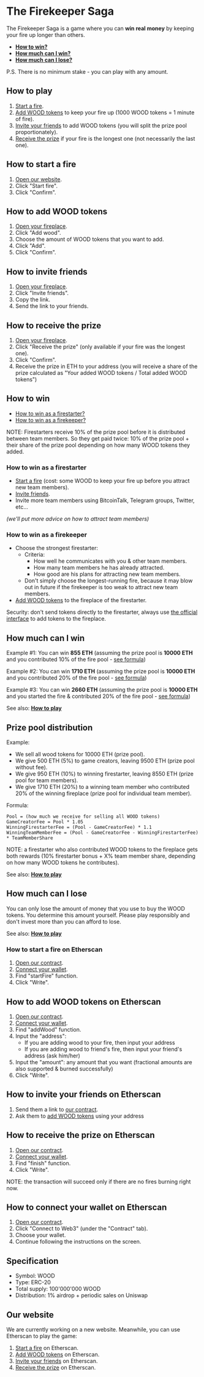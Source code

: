 # The Firekeeper Saga

The Firekeeper Saga is a game where you can **win real money** by keeping your fire up longer than others.

* **[How to win?](#how-to-win)**
* **[How much can I win?](#how-much-can-i-win)**
* **[How much can I lose?](#how-much-can-i-lose)**

P.S. There is no minimum stake - you can play with any amount.

## How to play

1. [Start a fire](#how-to-start-a-fire).
1. [Add WOOD tokens](#how-to-add-wood-tokens) to keep your fire up (1000 WOOD tokens = 1 minute of fire).
1. [Invite your friends](#how-to-invite-friends) to add WOOD tokens (you will split the prize pool proportionately).
1. [Receive the prize](#how-to-receive-the-prize) if your fire is the longest one (not necessarily the last one).

## How to start a fire

1. [Open our website](#our-website).
1. Click "Start fire".
1. Click "Confirm".

## How to add WOOD tokens

1. [Open your fireplace](#your-fireplace).
1. Click "Add wood".
1. Choose the amount of WOOD tokens that you want to add.
1. Click "Add".
1. Click "Confirm".

## How to invite friends

1. [Open your fireplace](#your-fireplace).
1. Click "Invite friends".
1. Copy the link.
1. Send the link to your friends.

## How to receive the prize

1. [Open your fireplace](#your-fireplace).
1. Click "Receive the prize" (only available if your fire was the longest one).
1. Click "Confirm".
1. Receive the prize in ETH to your address (you will receive a share of the prize calculated as "Your added WOOD tokens / Total added WOOD tokens")

## How to win

* [How to win as a firestarter?](#how-to-win-as-a-firestarter)
* [How to win as a firekeeper?](#how-to-win-as-a-firekeeper)

NOTE: Firestarters receive 10% of the prize pool before it is distributed between team members. So they get paid twice: 10% of the prize pool + their share of the prize pool depending on how many WOOD tokens they added.

### How to win as a firestarter

* [Start a fire](#how-to-start-a-fire) (cost: some WOOD to keep your fire up before you attract new team members).
* [Invite friends](#how-to-invite-friends).
* Invite more team members using BitcoinTalk, Telegram groups, Twitter, etc...

*(we'll put more advice on how to attract team members)*

### How to win as a firekeeper

* Choose the strongest firestarter:
  * Criteria:
    * How well he communicates with you & other team members.
    * How many team members he has already attracted.
    * How good are his plans for attracting new team members.
  * Don't simply choose the longest-running fire, because it may blow out in future if the firekeeper is too weak to attract new team members.
* [Add WOOD tokens](#how-to-add-wood-tokens) to the fireplace of the firestarter.

Security: don't send tokens directly to the firestarter, always use [the official interface](#our-website) to add tokens to the fireplace.

## How much can I win

Example #1: You can win **855 ETH** (assuming the prize pool is **10000 ETH** and you contributed 10% of the fire pool - [see formula](#prize-pool-distribution))

Example #2: You can win **1710 ETH** (assuming the prize pool is **10000 ETH** and you contributed 20% of the fire pool - [see formula](#prize-pool-distribution))

Example #3: You can win **2660 ETH** (assuming the prize pool is **10000 ETH** and you started the fire & contributed 20% of the fire pool - [see formula](#prize-pool-distribution))

See also: **[How to play](#how-to-play)**

## Prize pool distribution

Example:

* We sell all wood tokens for 10000 ETH (prize pool).
* We give 500 ETH (5%) to game creators, leaving 9500 ETH (prize pool without fee).
* We give 950 ETH (10%) to winning firestarter, leaving 8550 ETH (prize pool for team members).
* We give 1710 ETH (20%) to a winning team member who contributed 20% of the winning fireplace (prize pool for individual team member).

Formula:

```
Pool = (how much we receive for selling all WOOD tokens)
GameCreatorFee = Pool * 1.05
WinningFirestarterFee = (Pool - GameCreatorFee) * 1.1
WinningTeamMemberFee = (Pool - GameCreatorFee - WinningFirestarterFee) * TeamMemberShare
```

NOTE: a firestarter who also contributed WOOD tokens to the fireplace gets both rewards (10% firestarter bonus + X% team member share, depending on how many WOOD tokens he contributes).

See also: **[How to play](#how-to-play)**

## How much can I lose

You can only lose the amount of money that you use to buy the WOOD tokens. You determine this amount yourself. Please play responsibly and don't invest more than you can afford to lose.

See also: **[How to play](#how-to-play)**

### How to start a fire on Etherscan

1. [Open our contract](#link-to-etherscan).
1. [Connect your wallet](#how-to-connect-your-wallet-on-etherscan).
1. Find "startFire" function.
1. Click "Write". 

## How to add WOOD tokens on Etherscan

1. [Open our contract](#link-to-etherscan).
1. [Connect your wallet](#how-to-connect-your-wallet-on-etherscan).
1. Find "addWood" function.
1. Input the "address":
   * If you are adding wood to your fire, then input your address
   * If you are adding wood to friend's fire, then input your friend's address (ask him/her)
1. Input the "amount": any amount that you want (fractional amounts are also supported & burned successfully)
1. Click "Write". 

## How to invite your friends on Etherscan

1. Send them a link to [our contract](#link-to-etherscan).
1. Ask them to [add WOOD tokens](#how-to-add-wood-tokens-on-etherscan) using your address

## How to receive the prize on Etherscan

1. [Open our contract](#link-to-etherscan).
1. [Connect your wallet](#how-to-connect-your-wallet-on-etherscan).
1. Find "finish" function.
1. Click "Write".

NOTE: the transaction will succeed only if there are no fires burning right now. 

## How to connect your wallet on Etherscan

1. [Open our contract](#link-to-etherscan).
1. Click "Connect to Web3" (under the "Contract" tab).
1. Choose your wallet.
1. Continue following the instructions on the screen. 

## Specification

* Symbol: WOOD
* Type: ERC-20
* Total supply: 100'000'000 WOOD
* Distribution: 1% airdrop + periodic sales on Uniswap

## Our website

We are currently working on a new website. Meanwhile, you can use Etherscan to play the game:

1. [Start a fire](#how-to-start-a-fire-on-etherscan) on Etherscan.
1. [Add WOOD tokens](#how-to-add-wood-tokens-on-etherscan) on Etherscan.
1. [Invite your friends](#how-to-invite-friends-on-etherscan) on Etherscan.
1. [Receive the prize](#how-to-receive-the-prize-on-etherscan) on Etherscan.

